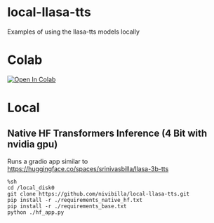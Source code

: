 # local-llasa-tts
Examples of using the llasa-tts models locally

# Colab
<a href="https://colab.research.google.com/github/nivibilla/local-llasa-tts/blob/main/llasa_tts.ipynb" target="_parent"><img src="https://colab.research.google.com/assets/colab-badge.svg" alt="Open In Colab"/></a>

# Local

## Native HF Transformers Inference (4 Bit with nvidia gpu)
Runs a gradio app similar to https://huggingface.co/spaces/srinivasbilla/llasa-3b-tts
```
%sh
cd /local_disk0
git clone https://github.com/nivibilla/local-llasa-tts.git
pip install -r ./requirements_native_hf.txt
pip install -r ./requirements_base.txt
python ./hf_app.py
```
